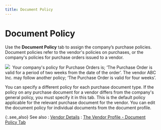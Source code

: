 ```yaml
---
title: Document Policy
---
```


# Document Policy


Use the **Document Policy** tab  to assign the company’s purchase policies. Document policies refer to  the vendor's policies on purchases, or the company's policies for purchase  orders issued to a vendor.


![]({{site.mv_baseurl}}/img/example.gif)  Your  company's policy for Purchase Orders is; ‘The Purchase Order is valid  for a period of two weeks from the date of the order’.  The vendor ABC Inc.  may follow another policy; ‘The Purchase Order is valid for four weeks’.


You can specify a different policy for each purchase document type.  If the policy on any purchase document for a vendor differs from the company's  general policy, you must specify it in this tab. This is the default policy  applicable for the relevant purchase document for the vendor. You can  edit the document policy for individual documents from the document profile.


{:.see_also}
See also
: [Vendor  Details]({{site.mv_baseurl}}/vendor-details/the_vendor_profile_vendors_content.html)
: [The  Vendor Profile - Document Policy Tab]({{site.mv_baseurl}}/creating/the-vendor-profile-document-policy/the_vendor_profile_document_policy_tab.html)
